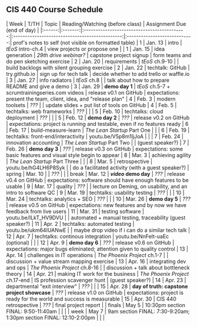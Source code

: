 ## CIS 440 Course Schedule

| Week   | T/TH    | Topic                                       | Reading/Watching (before class)                | Assignment Due (end of day)  |
|:------:|:-------:|:-------------------------------------------:|:----------------------------------------------:|:----------------------------:| prof's notes to self (not visible on formatted table)
| 1      | Jan. 13 | intro                                       | *tEoS* intro-ch.4                              | view projects or propose one | 
| 1      | Jan. 15 | idea generation                             | *29th drive webinar?*                          | capstone project signup      | form teams and do pen sketching exercise
| 2      | Jan. 20 | requirements                                | *tEoS* ch.9-10                                 |                              | build backlogs with silent grouping exercise
| 2      | Jan. 22 | techtalk: GitHub                            | try.github.io                                  | sign up for tech talk        | decide whether to add trello or waffle.io
| 3      | Jan. 27 | info radiators                              | *tEoS* ch.8                                    |                              | talk about how to prepare README and give a demo
| 3      | Jan. 29 | **demo day 1**                              | *tEoS* ch.5-7 + scrumtrainingseries.com videos | release v0.1 on GitHub       | expectations: present the team, client, idea, and "release plan"
| 4      | Feb. 3  | modern toolsets                             | *???*                                          |                              | update slides + put list of tools on GitHub
| 4      | Feb. 5  | techtalks: web frameworks                   | *???*                                          |                              | 
| 5      | Feb. 10 | techtalks: cloud deployment                 | *???*                                          |                              | 
| 5      | Feb. 12 | **demo day 2**                              | *???*                                          | release v0.2 on GitHub       | expectations: project is running and testable, even if no features ready
| 6      | Feb. 17 | build-measure-learn                         | *The Lean Startup* Part One                    |                              | 
| 6      | Feb. 19 | techtalks: front-end/interactivity          | youtu.be/V5p8m1IjJoA                           |                              | 
| 7      | Feb. 24 | innovation accounting                       | *The Lean Startup* Part Two                    |                              | (guest speaker?)
| 7      | Feb. 26 | **demo day 3**                              | *???*                                          | release v0.3 on GitHub       | expectations: some basic features and visual style begin to appear
| 8      | Mar. 3  | achieving agility                           | *The Lean Startup* Part Three                  |                              |
| 8      | Mar. 5  | retrospective                               | youtu.be/hG4LH6P8Syk                           |                              | do a facilitated activity (with a guest speaker?)
| spring | Mar. 10 |                                             | *???*                                          |                              |
| break  | Mar. 12 | ***video* demo day**                        | *???*                                          | release v0.4 on GitHub       | expectations: software should have enough features to be usable
| 9      | Mar. 17 | quality                                     | *???*                                          |                              | lecture on Deming, on usability, and an intro to software QC
| 9      | Mar. 19 | techtalks: usability testing                | *???*                                          |                              |
| 10     | Mar. 24 | techtalks: analytics + SEO                  | *???*                                          |                              |
| 10     | Mar. 26 | **demo day 5**                              | *???*                                          | release v0.5 on GitHub       | expectations: new features and by now we have feedback from live users
| 11     | Mar. 31 | testing software                            | youtu.be/ILkT_HV9DVU                           |                              | automated + manual testing, traceability (guest speaker?)
| 11     | Apr. 2  | techtalks: automated testing                | youtu.be/ukm64IUANwE                           |                              | maybe drop video if i can do a similar tech talk
| 12     | Apr. 7  | techtalks: continous integration            | youtu.be/NnFeIt-uaEc (optional)                       |                              |
| 12     | Apr. 9  | **demo day 6**                              | *???*                                          | release v0.6 on GitHub       | expectations: major bugs eliminated; attention given to quality control
| 13     | Apr. 14 | challenges in IT operations                 | *The Phoenix Project* ch.1-7                   |                              | discussion + value stream mapping exercise
| 13     | Apr. 16 | integrating dev and ops                     | *The Phoenix Project* ch.8-16                  |                              | discussion + talk about bottleneck theory
| 14     | Apr. 21 | making IT work for the business             | *The Phoenix Project* ch.17-end                | IS profession scavenger hunt | (guest speaker?)
| 14     | Apr. 23 | departmental "exit interview"               | *???*                                          |                              |
| 15     | Apr. 28 | **day of truth: capstone project showcase** | *???*                                          | release v1.0 on GitHub       | expectations: project is ready for the world and success is measurable
| 15     | Apr. 30 | CIS 440 retrospective                       | *???*                                          | final project report         |
| finals | May 5   |  10:30pm section FINAL: 9:50-11:40am  |                                                |                              |
| week   | May 7   |  9am section FINAL: 7:30-9:20am; 1:30pm section FINAL: 12:10-2:00pm   |                                                |                              |

